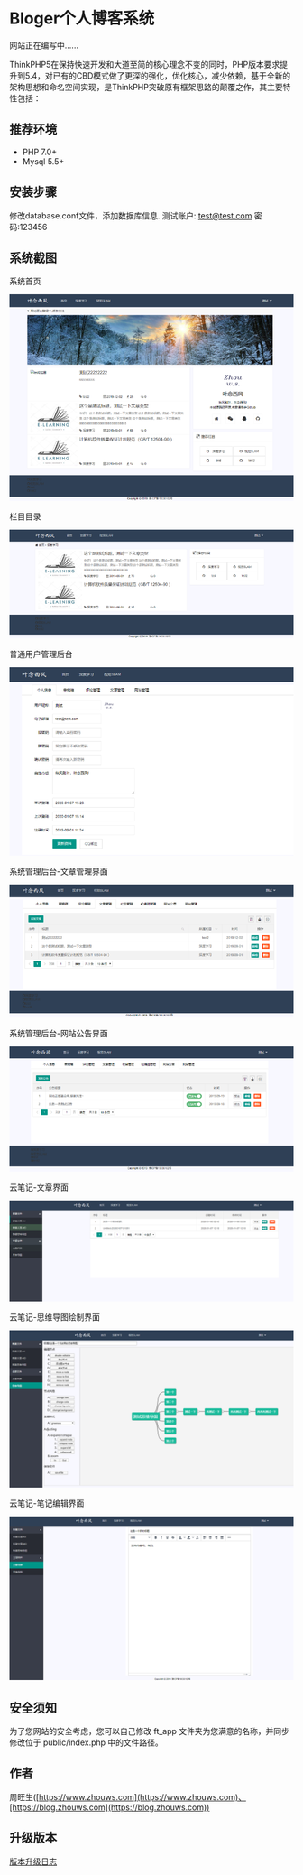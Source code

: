 Bloger个人博客系统
===============



网站正在编写中......



ThinkPHP5在保持快速开发和大道至简的核心理念不变的同时，PHP版本要求提升到5.4，对已有的CBD模式做了更深的强化，优化核心，减少依赖，基于全新的架构思想和命名空间实现，是ThinkPHP突破原有框架思路的颠覆之作，其主要特性包括：

## 推荐环境

- PHP 7.0+
- Mysql 5.5+

## 安装步骤
修改database.conf文件，添加数据库信息.
测试账户: test@test.com  密码:123456

## 系统截图

系统首页

![1](images\1.png)

栏目目录

![1](images\2.png)

普通用户管理后台

![1](images\3.png)

系统管理后台-文章管理界面

![1](images\4.png)

系统管理后台-网站公告界面

![1](images\5.png)

云笔记-文章界面

![1](images\6.png)

云笔记-思维导图绘制界面

![1](images\7.png)

云笔记-笔记编辑界面

![1](images\8.png)

## 安全须知

为了您网站的安全考虑，您可以自己修改 ft_app 文件夹为您满意的名称，并同步修改位于 public/index.php 中的文件路径。


## 作者
周旺生([https://www.zhouws.com](https://www.zhouws.com)、[https://blog.zhouws.com](https://blog.zhouws.com))

## 升级版本
[版本升级日志](update.md)



